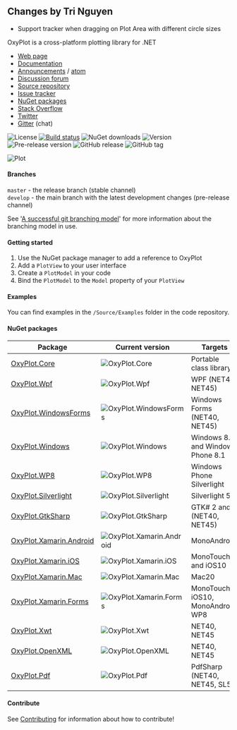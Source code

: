 ## Changes by Tri Nguyen
* Support tracker when dragging on Plot Area with different circle sizes

OxyPlot is a cross-platform plotting library for .NET

- [Web page](http://oxyplot.org)  
- [Documentation](http://docs.oxyplot.org/)
- [Announcements](http://oxyplot.org/announcements) / [atom](http://oxyplot.org/atom.xml)
- [Discussion forum](http://discussion.oxyplot.org)
- [Source repository](http://github.com/oxyplot/oxyplot)
- [Issue tracker](http://github.com/oxyplot/oxyplot/issues)
- [NuGet packages](http://www.nuget.org/packages?q=oxyplot)
- [Stack Overflow](http://stackoverflow.com/questions/tagged/oxyplot)
- [Twitter](https://twitter.com/hashtag/oxyplot)
- [Gitter](https://gitter.im/oxyplot/oxyplot) (chat)

![License](https://img.shields.io/badge/license-MIT-red.svg)
[![Build status](https://img.shields.io/appveyor/ci/objorke/oxyplot.svg)](https://ci.appveyor.com/project/objorke/oxyplot)
![NuGet downloads](https://img.shields.io/nuget/dt/oxyplot.core.svg)
![Version](https://img.shields.io/nuget/v/OxyPlot.Core.svg)
![Pre-release version](https://img.shields.io/nuget/vpre/OxyPlot.Core.svg)
![GitHub release](https://img.shields.io/github/release/oxyplot/oxyplot.svg)
![GitHub tag](https://img.shields.io/github/tag/oxyplot/oxyplot.svg)

![Plot](http://oxyplot.org/public/images/normal-distributions.png)

#### Branches

`master` - the release branch (stable channel)  
`develop` -  the main branch with the latest development changes (pre-release channel)

See '[A successful git branching model](http://nvie.com/posts/a-successful-git-branching-model/)' for more information about the branching model in use.

#### Getting started

1. Use the NuGet package manager to add a reference to OxyPlot
2. Add a `PlotView` to your user interface
3. Create a `PlotModel` in your code
4. Bind the `PlotModel` to the `Model` property of your `PlotView`

#### Examples

You can find examples in the `/Source/Examples` folder in the code repository.

#### NuGet packages

Package | Current version | Targets
--------|---------|---------------
[OxyPlot.Core](https://www.nuget.org/packages/OxyPlot.Core) | ![OxyPlot.Core](https://img.shields.io/nuget/vpre/OxyPlot.Core.svg) | Portable class library
[OxyPlot.Wpf](https://www.nuget.org/packages/OxyPlot.Wpf) | ![OxyPlot.Wpf](https://img.shields.io/nuget/vpre/OxyPlot.Wpf.svg) | WPF (NET40, NET45)  
[OxyPlot.WindowsForms](https://www.nuget.org/packages/OxyPlot.WindowsForms) | ![OxyPlot.WindowsForms](https://img.shields.io/nuget/vpre/OxyPlot.WindowsForms.svg)  | Windows Forms (NET40, NET45)
[OxyPlot.Windows](https://www.nuget.org/packages/OxyPlot.Windows) | ![OxyPlot.Windows](https://img.shields.io/nuget/vpre/OxyPlot.Windows.svg) | Windows 8.1 and Windows Phone 8.1
[OxyPlot.WP8](https://www.nuget.org/packages/OxyPlot.WP8) | ![OxyPlot.WP8](https://img.shields.io/nuget/vpre/OxyPlot.WP8.svg) | Windows Phone Silverlight
[OxyPlot.Silverlight](https://www.nuget.org/packages/OxyPlot.Silverlight) | ![OxyPlot.Silverlight](https://img.shields.io/nuget/vpre/OxyPlot.Silverlight.svg) | Silverlight 5 
[OxyPlot.GtkSharp](https://www.nuget.org/packages/OxyPlot.GtkSharp) | ![OxyPlot.GtkSharp](https://img.shields.io/nuget/vpre/OxyPlot.GtkSharp.svg) | GTK# 2 and 3 (NET40, NET45)
[OxyPlot.Xamarin.Android](https://www.nuget.org/packages/OxyPlot.Xamarin.Android) | ![OxyPlot.Xamarin.Android](https://img.shields.io/nuget/vpre/OxyPlot.Xamarin.Android.svg) | MonoAndroid
[OxyPlot.Xamarin.iOS](https://www.nuget.org/packages/OxyPlot.Xamarin.iOS) | ![OxyPlot.Xamarin.iOS](https://img.shields.io/nuget/vpre/OxyPlot.Xamarin.iOS.svg) | MonoTouch and iOS10
[OxyPlot.Xamarin.Mac](https://www.nuget.org/packages/OxyPlot.Xamarin.Mac) | ![OxyPlot.Xamarin.Mac](https://img.shields.io/nuget/vpre/OxyPlot.Xamarin.Mac.svg) | Mac20
[OxyPlot.Xamarin.Forms](https://www.nuget.org/packages/OxyPlot.Xamarin.Forms) | ![OxyPlot.Xamarin.Forms](https://img.shields.io/nuget/vpre/OxyPlot.Xamarin.Forms.svg) | MonoTouch, iOS10, MonoAndroid, WP8
[OxyPlot.Xwt](https://www.nuget.org/packages/OxyPlot.Xwt) | ![OxyPlot.Xwt](https://img.shields.io/nuget/vpre/OxyPlot.Xwt.svg) | NET40, NET45
[OxyPlot.OpenXML](https://www.nuget.org/packages/OxyPlot.OpenXML) | ![OxyPlot.OpenXML](https://img.shields.io/nuget/vpre/OxyPlot.OpenXML.svg) |  NET40, NET45
[OxyPlot.Pdf](https://www.nuget.org/packages/OxyPlot.Pdf) | ![OxyPlot.Pdf](https://img.shields.io/nuget/vpre/OxyPlot.Pdf.svg) |  PdfSharp (NET40, NET45, SL5)

#### Contribute

See [Contributing](CONTRIBUTING.md) for information about how to contribute!
